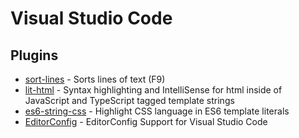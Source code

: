 # Visual Studio Code
## Plugins
* [sort-lines](https://marketplace.visualstudio.com/items?itemName=Tyriar.sort-lines) - Sorts lines of text (F9)
* [lit-html](https://marketplace.visualstudio.com/items?itemName=bierner.lit-html) - Syntax highlighting and IntelliSense for html inside of JavaScript and TypeScript tagged template strings
* [es6-string-css](https://marketplace.visualstudio.com/items?itemName=bashmish.es6-string-css) - Highlight CSS language in ES6 template literals
* [EditorConfig](https://marketplace.visualstudio.com/items?itemName=EditorConfig.EditorConfig) - EditorConfig Support for Visual Studio Code
